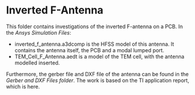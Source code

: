 # Inverted F-Antenna

This folder contains investigations of the inverted F-antenna on a PCB. In the *Ansys Simulation Files*: 
- inverted_f_antenna.a3dcomp is the HFSS model of this antenna. It contains the antenna itself, the PCB and a modal lumped port.
- TEM_Cell_F_Antenna.aedt is a model of the TEM cell, with the antenna modelled inserted.

Furthermore, the gerber file and DXF file of the antenna can be found in the *Gerber and DXF Files folder*. The work is based on the TI application report, which is here.
